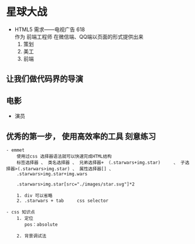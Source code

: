 # 星球大战
 - HTML5
   需求——电视广告 618  
   作为 前端工程师  在微信端、QQ端以页面的形式提供出来
   1. 策划
   2. 美工
   3. 前端
## 让我们做代码界的导演

## 电影
- 演员


## 优秀的第一步， 使用高效率的工具 刻意练习
    - emmet
        使用过css 选择器语法就可以快速完成HTML结构
        标签选择器 、 类名选择器 、 兄弟选择器+ （.starwars+img.star)     、 子选择器>(.starwars>img.star) 、 属性选择器[] 、 
        .starwars>img.star+img.wars
       
        .starwars>img.star[src="./images/star.svg"]*2 

        1. div 可以省略
        2. .starwars + tab     css selector

    - css 知识点
        1. 定位
           pos：absolute

        2. 背景调试法

           


